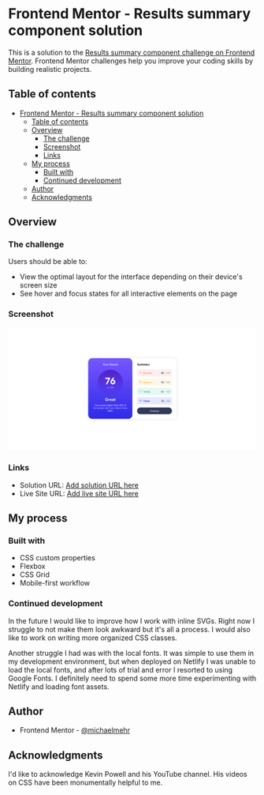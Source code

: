 # Frontend Mentor - Results summary component solution

This is a solution to the [Results summary component challenge on Frontend Mentor](https://www.frontendmentor.io/challenges/results-summary-component-CE_K6s0maV). Frontend Mentor challenges help you improve your coding skills by building realistic projects.

## Table of contents

- [Frontend Mentor - Results summary component solution](#frontend-mentor---results-summary-component-solution)
  - [Table of contents](#table-of-contents)
  - [Overview](#overview)
    - [The challenge](#the-challenge)
    - [Screenshot](#screenshot)
    - [Links](#links)
  - [My process](#my-process)
    - [Built with](#built-with)
    - [Continued development](#continued-development)
  - [Author](#author)
  - [Acknowledgments](#acknowledgments)

## Overview

### The challenge

Users should be able to:

- View the optimal layout for the interface depending on their device's screen size
- See hover and focus states for all interactive elements on the page

### Screenshot

![](/public/Screenshot%20-%20Results%20Summary%20Component.png)

### Links

- Solution URL: [Add solution URL here](https://your-solution-url.com)
- Live Site URL: [Add live site URL here](https://your-live-site-url.com)

## My process

### Built with

- CSS custom properties
- Flexbox
- CSS Grid
- Mobile-first workflow

### Continued development

In the future I would like to improve how I work with inline SVGs. Right now I struggle to not make them look awkward but it's all a process. I would also like to work on writing more organized CSS classes.

Another struggle I had was with the local fonts. It was simple to use them in my development environment, but when deployed on Netlify I was unable to load the local fonts, and after lots of trial and error I resorted to using Google Fonts. I definitely need to spend some more time experimenting with Netlify and loading font assets.

## Author

- Frontend Mentor - [@michaelmehr](https://www.frontendmentor.io/profile/michaelmehr)

## Acknowledgments

I'd like to acknowledge Kevin Powell and his YouTube channel. His videos on CSS have been monumentally helpful to me.
